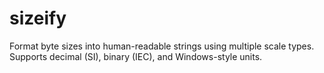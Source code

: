 # sizeify

Format byte sizes into human-readable strings using multiple scale types. Supports decimal (SI), binary (IEC), and Windows-style units.
